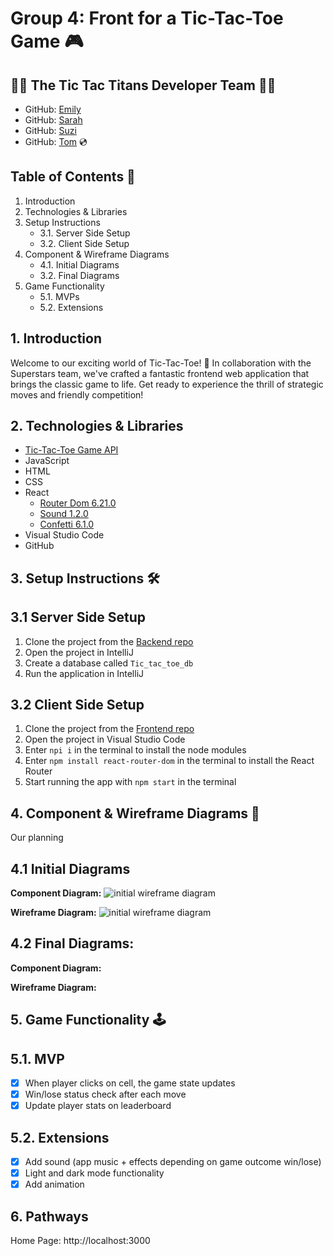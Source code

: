 # **Group 4: Front for a Tic-Tac-Toe Game** 🎮

## 👥🎸 The Tic Tac Titans Developer Team 👥🎸 ##
- GitHub: [Emily](https://github.com/remily23) 
- GitHub: [Sarah](https://github.com/SarahOgunko) 
- GitHub: [Suzi](https://github.com/sctowers) 
- GitHub: [Tom](https://github.com/mclaughlin111) 💿

## Table of Contents 📜
1. Introduction
2. Technologies & Libraries
3. Setup Instructions
   - 3.1. Server Side Setup
   - 3.2. Client Side Setup
4. Component & Wireframe Diagrams
   - 4.1. Initial Diagrams
   - 3.2. Final Diagrams
5. Game Functionality
   - 5.1. MVPs
   - 5.2. Extensions

  


## 1. Introduction
Welcome to our exciting world of Tic-Tac-Toe! 🎉 In collaboration with the Superstars team, we've crafted a fantastic frontend web application that brings the classic game to life. Get ready to experience the thrill of strategic moves and friendly competition!

## 2. Technologies & Libraries
- [Tic-Tac-Toe Game API](https://github.com/KacperProg/Tic_tac_toe)
- JavaScript
- HTML
- CSS
- React
  - [Router Dom 6.21.0](https://www.npmjs.com/package/react-router-dom)
  - [Sound 1.2.0](https://www.npmjs.com/package/react-sound)
  - [Confetti 6.1.0](https://www.npmjs.com/package/react-confetti)
- Visual Studio Code
- GitHub

## 3. Setup Instructions 🛠️

## 3.1 Server Side Setup
1. Clone the project from the [Backend repo](https://github.com/KacperProg/Tic_tac_toe)
2. Open the project in IntelliJ
3. Create a database called `Tic_tac_toe_db`
4. Run the application in IntelliJ

## 3.2 Client Side Setup
1. Clone the project from the [Frontend repo](https://github.com/sctowers/tic_tac_toe_fronend)
2. Open the project in Visual Studio Code
3. Enter `npi i` in the terminal to install the node modules
4. Enter `npm install react-router-dom` in the terminal to install the React Router
5. Start running the app with `npm start` in the terminal

## 4. Component & Wireframe Diagrams 🎨
Our planning 

## 4.1 Initial Diagrams

**Component Diagram:**
![initial wireframe diagram](https://github.com/sctowers/tic_tac_toe_frontend/blob/ReadMe/tic_tac_toe_client/Initial%20Component%20Diagram.png?raw=true)


**Wireframe Diagram:**
![initial wireframe diagram](https://github.com/sctowers/tic_tac_toe_frontend/blob/ReadMe/tic_tac_toe_client/Initial%20Wireframe.png?raw=true)

## 4.2 Final Diagrams:

**Component Diagram:**

**Wireframe Diagram:**

## 5. Game Functionality 🕹️

## 5.1. MVP 
-  [X] When player clicks on cell, the game state updates
-  [X] Win/lose status check after each move
- [X] Update player stats on leaderboard

## 5.2. Extensions
- [X] Add sound (app music + effects depending on game outcome win/lose)
- [X] Light and dark mode functionality
- [X] Add animation

## 6. Pathways
Home Page: http://localhost:3000